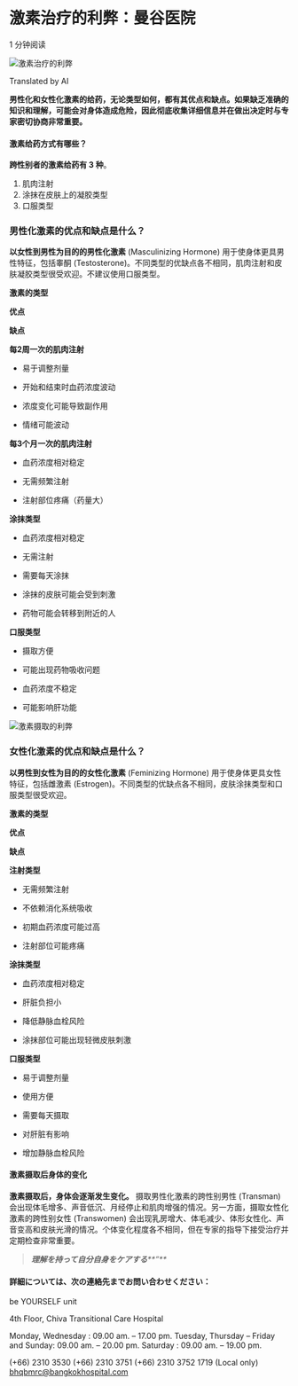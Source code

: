 # 激素治疗的利弊：曼谷医院

1 分钟阅读

![激素治疗的利弊](https://static.bangkokhospital.com/uploads/2023/09/%E0%B8%A0%E0%B8%B2%E0%B8%9E%E0%B9%80%E0%B8%9B%E0%B8%B4%E0%B8%94_%E0%B8%82%E0%B9%89%E0%B8%AD%E0%B8%94%E0%B8%B5%E0%B8%82%E0%B9%89%E0%B8%AD%E0%B9%80%E0%B8%AA%E0%B8%B5%E0%B8%A2%E0%B9%80%E0%B8%97%E0%B8%84%E0%B8%AE%E0%B8%AD%E0%B8%A3%E0%B9%8C%E0%B9%82%E0%B8%A1%E0%B8%99.jpg)

Translated by AI

**男性化和女性化激素的给药，无论类型如何，都有其优点和缺点。如果缺乏准确的知识和理解，可能会对身体造成危险，因此彻底收集详细信息并在做出决定时与专家密切协商非常重要。**

#### **激素给药方式有哪些？**

**跨性别者的激素给药有 3 种**。

1.  肌肉注射
2.  涂抹在皮肤上的凝胶类型
3.  口服类型

### **男性化激素的优点和缺点是什么？**

**以女性到男性为目的的男性化激素** (Masculinizing Hormone) 用于使身体更具男性特征，包括睾酮 (Testosterone)。不同类型的优缺点各不相同，肌肉注射和皮肤凝胶类型很受欢迎。不建议使用口服类型。

**激素的类型**

**优点**

**缺点**

**每2周一次的肌肉注射**

-   易于调整剂量

-   开始和结束时血药浓度波动
-   浓度变化可能导致副作用
-   情绪可能波动

**每3个月一次的肌肉注射**

-   血药浓度相对稳定
-   无需频繁注射

-   注射部位疼痛（药量大）

**涂抹类型**

-   血药浓度相对稳定
-   无需注射

-   需要每天涂抹
-   涂抹的皮肤可能会受到刺激
-   药物可能会转移到附近的人

**口服类型**

-   摄取方便

-   可能出现药物吸收问题
-   血药浓度不稳定
-   可能影响肝功能

![激素摄取的利弊](https://static.bangkokhospital.com/uploads/2023/09/ภาพประกอบ_ข้อดีข้อเสียเทคฮอร์โมน.jpg)

### **女性化激素的优点和缺点是什么？**

**以男性到女性为目的的女性化激素** (Feminizing Hormone) 用于使身体更具女性特征，包括雌激素 (Estrogen)。不同类型的优缺点各不相同，皮肤涂抹类型和口服类型很受欢迎。

**激素的类型**

**优点**

**缺点**

**注射类型**

-   无需频繁注射
-   不依赖消化系统吸收

-   初期血药浓度可能过高
-   注射部位可能疼痛

**涂抹类型**

-   血药浓度相对稳定
-   肝脏负担小
-   降低静脉血栓风险

-   涂抹部位可能出现轻微皮肤刺激

**口服类型**

-   易于调整剂量
-   使用方便

-   需要每天摄取
-   对肝脏有影响
-   增加静脉血栓风险

#### **激素摄取后身体的变化**

**激素摄取后，身体会逐渐发生变化。** 摄取男性化激素的跨性别男性 (Transman) 会出现体毛增多、声音低沉、月经停止和肌肉增强的情况。另一方面，摄取女性化激素的跨性别女性 (Transwomen) 会出现乳房增大、体毛减少、体形女性化、声音变高和皮肤光滑的情况。个体变化程度各不相同，但在专家的指导下接受治疗并定期检查非常重要。

> _**理解を持って自分自身をケアする****”**_

#### 詳細については、次の連絡先までお問い合わせください：

be YOURSELF unit

4th Floor, Chiva Transitional Care Hospital

Monday, Wednesday : 09.00 am. – 17.00 pm. Tuesday, Thursday – Friday and Sunday: 09.00 am. – 20.00 pm. Saturday : 09.00 am. – 19.00 pm.

(+66) 2310 3530
(+66) 2310 3751
(+66) 2310 3752
1719 (Local only)
bhqbmrc@bangkokhospital.com
